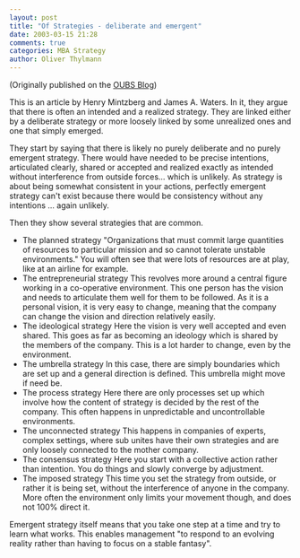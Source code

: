```yaml
---
layout: post
title: "Of Strategies - deliberate and emergent"
date: 2003-03-15 21:28
comments: true
categories: MBA Strategy
author: Oliver Thylmann
---
```



(Originally published on the [OUBS Blog](http://blog.thylmann.net/category/oubs/))

This is an article by Henry Mintzberg and James A. Waters. In it, they argue that there is often an intended and a realized strategy. They are linked either by a deliberate strategy or more loosely linked by some unrealized ones and one that simply emerged.

They start by saying that there is likely no purely deliberate and no purely emergent strategy. There would have needed to be precise intentions, articulated clearly, shared or accepted and realized exactly as intended without interference from outside forces... which is unlikely. As strategy is about being somewhat consistent in your actions, perfectly emergent strategy can't exist because there would be consistency without any intentions ... again unlikely.

Then they show several strategies that are common.


* The planned strategy
&quot;Organizations that must commit large quantities of resources to particular mission and so cannot tolerate unstable environments.&quot; You will often see that were lots of resources are at play, like at an airline for example.
* The entrepreneurial strategy
This revolves more around a central figure working in a co-operative environment. This one person has the vision and needs to articulate them well for them to be followed. As it is a personal vision, it is very easy to change, meaning that the company can change the vision and direction relatively easily.
* The ideological strategy
Here the vision is very well accepted and even shared. This goes as far as becoming an ideology which is shared by the members of the company. This is a lot harder to change, even by the environment.
* The umbrella strategy
In this case, there are simply boundaries which are set up and a general direction is defined. This umbrella might move if need be.
* The process strategy
Here there are only processes set up which involve how the content of strategy is decided by the rest of the company. This often happens in unpredictable and uncontrollable environments.
* The unconnected strategy
This happens in companies of experts, complex settings, where sub unites have their own strategies and are only loosely connected to the mother company.
* The consensus strategy
Here you start with a collective action rather than intention. You do things and slowly converge by adjustment.
* The imposed strategy
This time you set the strategy from outside, or rather it is being set, without the interference of anyone in the company. More often the environment only limits your movement though, and does not 100% direct it.


Emergent strategy itself means that you take one step at a time and try to learn what works. This enables management &quot;to respond to an evolving reality rather than having to focus on a stable fantasy&quot;.



